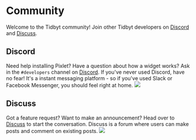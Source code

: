 # Community
Welcome to the Tidbyt community! Join other Tidbyt developers on [Discord](https://discord.gg/r45MXG4kZc) and [Discuss](https://discuss.tidbyt.com/c/developers/8). 

## Discord
Need help installing Pixlet? Have a question about how a widget works? Ask in the `#developers` channel on [Discord](https://discord.gg/r46MXG4kZc). If you've never used Discord, have no fear! It's a instant messaging platform - so if you've used Slack or Facebook Messenger, you should feel right at home.
![](img/discord.png)


## Discuss
Got a feature request? Want to make an announcement? Head over to [Discuss](https://discuss.tidbyt.com/c/developers/8) to start the conversation. Discuss is a forum where users can make posts and comment on existing posts. 
![](img/discuss.png)